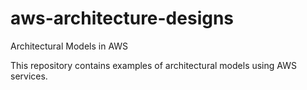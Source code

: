 # aws-architecture-designs
Architectural Models in AWS

This repository contains examples of architectural models using AWS services.
